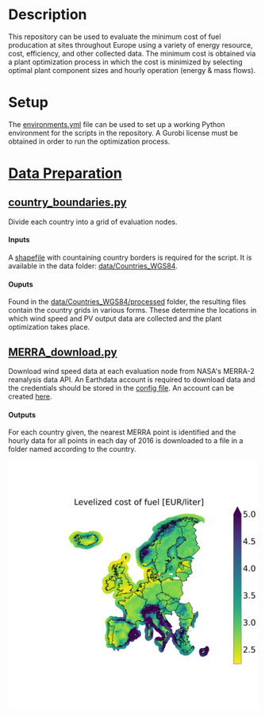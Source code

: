 # Description

This repository can be used to evaluate the minimum cost of fuel producation at sites throughout Europe using a variety of energy resource, cost, efficiency, and other collected data. The minimum cost is obtained via a plant optimization process in which the cost is minimized by selecting optimal plant component sizes and hourly operation (energy & mass flows). 

# Setup
The [environments.yml](https://github.com/kwdseymour/EuroSAFs/blob/master/environment.yml) file can be used to set up a working Python environment for the scripts in the repository. A Gurobi license must be obtained in order to run the optimization process.

# [Data Preparation](https://github.com/kwdseymour/EuroSAFs/tree/master/scripts/data_preparation)
## [country_boundaries.py](https://github.com/kwdseymour/EuroSAFs/blob/master/scripts/data_preparation/country_boundaries.py)
Divide each country into a grid of evaluation nodes.
#### Inputs
A [shapefile](https://github.com/kwdseymour/EuroSAFs/blob/master/data/Countries_WGS84/Countries_WGS84.shp) with countaining country borders is required for the script. It is available in the data folder: [data/Countries_WGS84](https://github.com/kwdseymour/EuroSAFs/tree/master/data/Countries_WGS84).
#### Ouputs
Found in the [data/Countries_WGS84/processed](https://github.com/kwdseymour/EuroSAFs/tree/master/data/Countries_WGS84/processed) folder, the resulting files contain the country grids in various forms. These determine the locations in which wind speed and PV output data are collected and the plant optimization takes place.

## [MERRA_download.py](https://github.com/kwdseymour/EuroSAFs/blob/master/scripts/data_preparation/MERRA_download.py)
Download wind speed data at each evaluation node from NASA's MERRA-2 reanalysis data API. An Earthdata account is required to download data and the credentials should be stored in the [config file](https://github.com/kwdseymour/EuroSAFs/blob/master/scripts/config_template.json). An account can be created [here](https://urs.earthdata.nasa.gov/).
#### Outputs
For each country given, the nearest MERRA point is identified and the hourly data for all points in each day of 2016 is downloaded to a file in a folder named according to the country.




![alt text](https://github.com/kwdseymour/EuroSAFs/blob/master/gfx/LCOF_combined.png)
